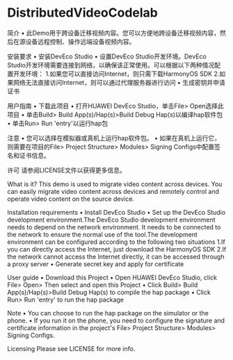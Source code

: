 # DistributedVideoCodelab
简介
• 此Demo用于跨设备迁移视频内容。您可以方便地跨设备迁移视频内容，然后在源设备远程控制、操作远端设备视频内容。

安装要求
• 安装DevEco Studio
• 设置DevEco Studio开发环境。DevEco Studio开发环境需要连接到网络，以确保该正常使用。可以根据以下两种情况配置开发环境：
	1.如果您可以直接访问Internet，则只需下载HarmonyOS SDK
	2.如果网络无法直接访问Internet，则可以通过代理服务器进行访问
• 生成密钥并申请证书

用户指南
• 下载此项目
• 打开HUAWEI DevEco Studio，单击File> Open选择此项目
• 单击Build> Build App(s)/Hap(s)>Build Debug Hap(s)以编译hap软件包
• 单击Run> Run 'entry'以运行hap包

注意
• 您可以选择在模拟器或真机上运行hap软件包。
• 如果在真机上运行它，则需要在项目的File> Project Structure> Modules> Signing Configs中配置签名和证书信息。

许可
请参阅LICENSE文件以获得更多信息。

What is it?
This demo is used to migrate video content across devices. You can easily migrate video content across devices and remotely control and operate video content on the source device.

Installation requirements
• Install DevEco Studio
• Set up the DevEco Studio development environment.The DevEco Studio development environment needs to depend on the network environment. It needs to be connected to the network to ensure the normal use of the tool.The development environment can be configured according to the following two situations
	1.If you can directly access the Internet, just download the HarmonyOS SDK
	2.If the network cannot access the Internet directly, it can be accessed through a proxy server
• Generate secret key and apply for certificate

User guide
• Download this Project
• Open HUAWEI DevEco Studio, click File> Open> Then select and open this Project
• Click Build> Build App(s)/Hap(s)>Build Debug Hap(s) to compile the hap package
• Click Run> Run 'entry' to run the hap package

Note
• You can choose to run the hap package on the simulator or the phone.
• If you run it on the phone, you need to configure the signature and certificate information in the project's File> Project Structure> Modules> Signing Configs.

Licensing
Please see LICENSE for more info.